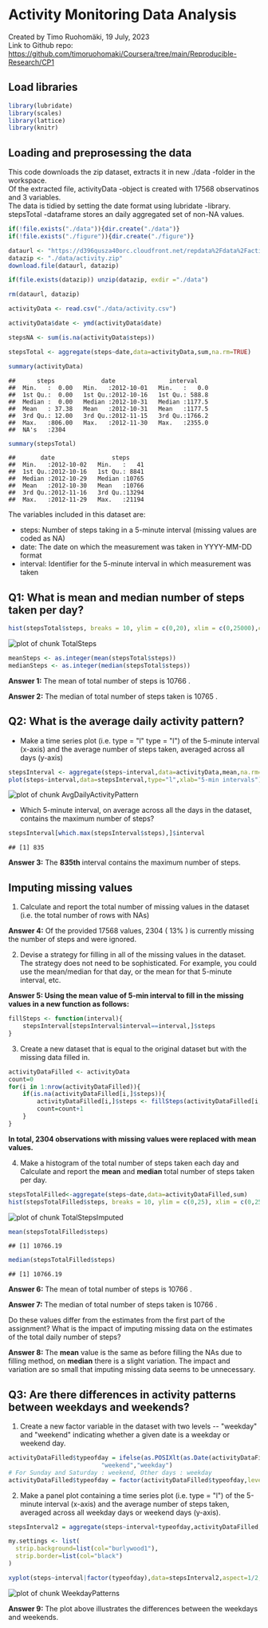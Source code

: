 # Activity Monitoring Data Analysis

Created by Timo Ruohomäki, 19 July, 2023  
Link to Github repo: https://github.com/timoruohomaki/Coursera/tree/main/Reproducible-Research/CP1 


## Load libraries


```r
library(lubridate)
library(scales)
library(lattice)
library(knitr)
```

## Loading and preprosessing the data

This code downloads the zip dataset, extracts it in new ./data -folder in the workspace.  
Of the extracted file, activityData -object is created with 17568 observatinos and 3 variables.  
The data is tidied by setting the date format using lubridate -library.  
stepsTotal -dataframe stores an daily aggregated set of non-NA values.


```r
if(!file.exists("./data")){dir.create("./data")}
if(!file.exists("./figure")){dir.create("./figure")}

dataurl <- "https://d396qusza40orc.cloudfront.net/repdata%2Fdata%2Factivity.zip"
datazip <- "./data/activity.zip"
download.file(dataurl, datazip)

if(file.exists(datazip)) unzip(datazip, exdir ="./data")

rm(dataurl, datazip)

activityData <- read.csv("./data/activity.csv")

activityData$date <- ymd(activityData$date)

stepsNA <- sum(is.na(activityData$steps))

stepsTotal <- aggregate(steps~date,data=activityData,sum,na.rm=TRUE)

summary(activityData)
```

```
##      steps             date               interval     
##  Min.   :  0.00   Min.   :2012-10-01   Min.   :   0.0  
##  1st Qu.:  0.00   1st Qu.:2012-10-16   1st Qu.: 588.8  
##  Median :  0.00   Median :2012-10-31   Median :1177.5  
##  Mean   : 37.38   Mean   :2012-10-31   Mean   :1177.5  
##  3rd Qu.: 12.00   3rd Qu.:2012-11-15   3rd Qu.:1766.2  
##  Max.   :806.00   Max.   :2012-11-30   Max.   :2355.0  
##  NA's   :2304
```

```r
summary(stepsTotal)
```

```
##       date                steps      
##  Min.   :2012-10-02   Min.   :   41  
##  1st Qu.:2012-10-16   1st Qu.: 8841  
##  Median :2012-10-29   Median :10765  
##  Mean   :2012-10-30   Mean   :10766  
##  3rd Qu.:2012-11-16   3rd Qu.:13294  
##  Max.   :2012-11-29   Max.   :21194
```

The variables included in this dataset are:

- steps: Number of steps taking in a 5-minute interval (missing values are coded as NA)
- date: The date on which the measurement was taken in YYYY-MM-DD format
- interval: Identifier for the 5-minute interval in which measurement was taken

## Q1: What is mean and median number of steps taken per day?


```r
hist(stepsTotal$steps, breaks = 10, ylim = c(0,20), xlim = c(0,25000),col = "dodgerblue3",labels = TRUE, xlab = "Steps", main = paste("Histogram of Total Steps Taken"))
```

![plot of chunk TotalSteps](figure/TotalSteps-1.png)

```r
meanSteps <- as.integer(mean(stepsTotal$steps))
medianSteps <- as.integer(median(stepsTotal$steps))
```

**Answer 1:** The mean of total number of steps is
10766
.

**Answer 2:** The median of total number of steps taken is
10765
.

## Q2: What is the average daily activity pattern?

* Make a time series plot (i.e. type = "l" type = "l") of the 5-minute interval (x-axis) and the average number of steps taken, averaged across all days (y-axis)


```r
stepsInterval <- aggregate(steps~interval,data=activityData,mean,na.rm=TRUE)
plot(steps~interval,data=stepsInterval,type="l",xlab="5-min intervals")
```

![plot of chunk AvgDailyActivityPattern](figure/AvgDailyActivityPattern-1.png)

* Which 5-minute interval, on average across all the days in the dataset, contains the maximum number of steps?


```r
stepsInterval[which.max(stepsInterval$steps),]$interval
```

```
## [1] 835
```

**Answer 3:** The **835th** interval contains the maximum number of steps.

## Imputing missing values

1. Calculate and report the total number of missing values in the dataset (i.e. the total number of rows with NAs) 

**Answer 4:** Of the provided
17568
values,
2304
(
13%
)
is currently missing the number of steps and were ignored.

2. Devise a strategy for filling in all of the missing values in the dataset. The strategy does not need to be sophisticated. For example, you could use the mean/median for that day, or the mean for that 5-minute interval, etc.

**Answer 5: Using the mean value of 5-min interval to fill in the missing values in a new function as follows:**


```r
fillSteps <- function(interval){
    stepsInterval[stepsInterval$interval==interval,]$steps
}
```

3. Create a new dataset that is equal to the original dataset but with the missing data filled in.


```r
activityDataFilled <- activityData
count=0
for(i in 1:nrow(activityDataFilled)){
    if(is.na(activityDataFilled[i,]$steps)){
        activityDataFilled[i,]$steps <- fillSteps(activityDataFilled[i,]$interval)
        count=count+1
    }
}
```

**In total, 2304 observations with missing values were replaced with mean values.**

4. Make a histogram of the total number of steps taken each day and Calculate and report the **mean** and **median** total number of steps taken per day. 


```r
stepsTotalFilled<-aggregate(steps~date,data=activityDataFilled,sum)
hist(stepsTotalFilled$steps, breaks = 10, ylim = c(0,25), xlim = c(0,25000),col = "dodgerblue3",labels = TRUE, xlab = "Steps", main = paste("Histogram of Total Steps Taken, NAs filled"))
```

![plot of chunk TotalStepsImputed](figure/TotalStepsImputed-1.png)

```r
mean(stepsTotalFilled$steps)
```

```
## [1] 10766.19
```

```r
median(stepsTotalFilled$steps)
```

```
## [1] 10766.19
```

**Answer 6:** The mean of total number of steps is
10766
.

**Answer 7:** The median of total number of steps taken is
10766
.

Do these values differ from the estimates from the first part of the assignment? What is the impact of imputing missing data on the estimates of the total daily number of steps?

**Answer 8:** The **mean** value is the same as before filling the NAs due to filling method, on **median** there is a slight variation. The impact and variation are so small that imputing missing data seems to be unnecessary.


## Q3: Are there differences in activity patterns between weekdays and weekends?

1. Create a new factor variable in the dataset with two levels -- "weekday" and "weekend" indicating whether a given date is a weekday or weekend day.


```r
activityDataFilled$typeofday = ifelse(as.POSIXlt(as.Date(activityDataFilled$date))$wday%%6==0,
                          "weekend","weekday")
# For Sunday and Saturday : weekend, Other days : weekday 
activityDataFilled$typeofday = factor(activityDataFilled$typeofday,levels=c("weekday","weekend"))
```

2. Make a panel plot containing a time series plot (i.e. type = "l") of the 5-minute interval (x-axis) and the average number of steps taken, averaged across all weekday days or weekend days (y-axis).


```r
stepsInterval2 = aggregate(steps~interval+typeofday,activityDataFilled,mean)

my.settings <- list(
  strip.background=list(col="burlywood1"),
  strip.border=list(col="black")
)

xyplot(steps~interval|factor(typeofday),data=stepsInterval2,aspect=1/2,ylab = "Number of steps", xlab = "Interval", type="l", par.settings = my.settings)
```

![plot of chunk WeekdayPatterns](figure/WeekdayPatterns-1.png)

**Answer 9:** The plot above illustrates the differences between the weekdays and weekends.

